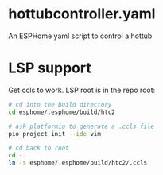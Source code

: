 # hottubcontroller.yaml
An ESPHome yaml script to control a hottub



# LSP support

Get ccls to work. LSP root is in the repo root:

```bash
# cd into the build directory
cd esphome/.esphome/build/htc2

# ask platformio to generate a .ccls file
pio project init --ide vim

# cd back to root
cd -
ln -s esphome/.esphome/build/htc2/.ccls

```

